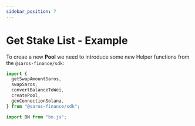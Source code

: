 ```yaml
---
sidebar_position: 7
---
```


# Get Stake List - Example

To creae a new **Pool** we need to introduce some new Helper functions from the `@saros-finance/sdk`:

```js
import {
  getSwapAmountSaros,
  swapSaros,
  convertBalanceToWei,
  createPool,
  genConnectionSolana,
} from "@saros-finance/sdk";

import BN from "bn.js";
```
